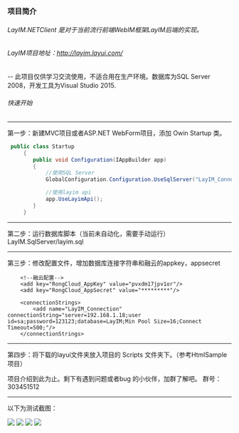 ### 项目简介

###### LayIM.NETClient 是对于当前流行前端WebIM框架LayIM后端的实现。
###### LayIM项目地址：http://layim.layui.com/
-- 此项目仅供学习交流使用，不适合用在生产环境。数据库为SQL Server 2008，开发工具为Visual Studio 2015.

###### 快速开始
---
 第一步：新建MVC项目或者ASP.NET WebForm项目，添加 Owin Startup 类。
```c#
 public class Startup
     {
        public void Configuration(IAppBuilder app)
        {
            //使用SQL Server
            GlobalConfiguration.Configuration.UseSqlServer("LayIM_Connection");

            //使用layim api 
            app.UseLayimApi();
        }
     }
```

---
第二步：运行数据库脚本（当前未自动化，需要手动运行） LayIM.SqlServer/layim.sql

---
第三步：修改配置文件，增加数据库连接字符串和融云的appkey，appsecret

```
	<!--融云配置-->
    <add key="RongCloud_AppKey" value="pvxdm17jpv1or"/>
    <add key="RongCloud_AppSecret" value="*********"/>
```

```
    <connectionStrings>
		<add name="LayIM_Connection" connectionString="server=192.168.1.18;user id=sa;password=123123;database=LayIM;Min Pool Size=16;Connect Timeout=500;"/>
    </connectionStrings>
```

--- 
第四步：将下载的layui文件夹放入项目的 Scripts 文件夹下。（参考HtmlSample项目）

项目介绍到此为止。剩下有遇到问题或者bug 的小伙伴，加群了解吧。 群号：303451512 

--- 
以下为测试截图：

![](http://img1.gurucv.com/image/2017/6/19/f045156db6744b5eb0c7e2598308c2e1.png)
![](http://img1.gurucv.com/image/2017/6/19/b64e793eec3a48fa9f060213970477c7.png)
![](http://img1.gurucv.com/image/2017/6/19/4dd5e0f5a658479fb3895c206c4796fe.png)
![](http://img1.gurucv.com/image/2017/6/19/deee85dd76c2444abe266110811a0b57.png)
